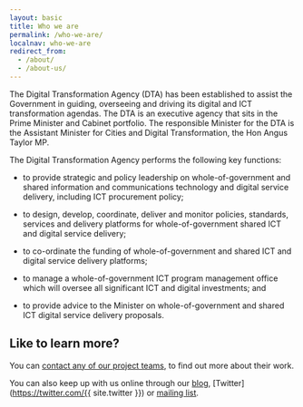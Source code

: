 ```yaml
---
layout: basic
title: Who we are
permalink: /who-we-are/
localnav: who-we-are
redirect_from:
  - /about/
  - /about-us/
---
```


The Digital Transformation Agency (DTA) has been established to assist the Government in guiding, overseeing and driving its digital and ICT transformation agendas. The DTA is an executive agency that sits in the Prime Minister and Cabinet portfolio. The responsible Minister for the DTA is the Assistant Minister for Cities and Digital Transformation, the Hon Angus Taylor MP.

The Digital Transformation Agency performs the following key functions:

- to provide strategic and policy leadership on whole-of-government and shared information and communications technology and digital service delivery, including ICT procurement policy;

- to design, develop, coordinate, deliver and monitor policies, standards, services and delivery platforms for whole-of-government shared ICT and digital service delivery;

- to co-ordinate the funding of whole-of-government and shared ICT and digital service delivery platforms;

- to manage a whole-of-government ICT program management office which will oversee all significant ICT and digital investments; and

- to provide advice to the Minister on whole-of-government and shared ICT digital service delivery proposals.

## Like to learn more?

You can [contact any of our project teams](/contact/), to find out more about their work.

You can also keep up with us online through our [blog](/blog/), [Twitter](https://twitter.com/{{ site.twitter }}) or [mailing list](http://govspace.us10.list-manage.com/subscribe?u=18f172213d32ca205c7e524bd&id=172d06cc83).
